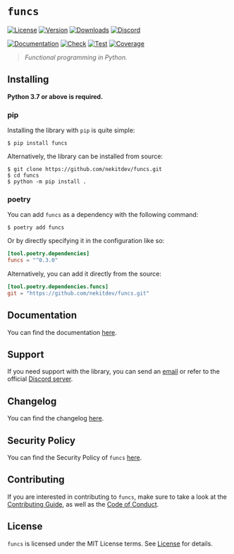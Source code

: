 # `funcs`

[![License][License Badge]][License]
[![Version][Version Badge]][Package]
[![Downloads][Downloads Badge]][Package]
[![Discord][Discord Badge]][Discord]

[![Documentation][Documentation Badge]][Documentation]
[![Check][Check Badge]][Actions]
[![Test][Test Badge]][Actions]
[![Coverage][Coverage Badge]][Coverage]

> *Functional programming in Python.*

## Installing

**Python 3.7 or above is required.**

### pip

Installing the library with `pip` is quite simple:

```console
$ pip install funcs
```

Alternatively, the library can be installed from source:

```console
$ git clone https://github.com/nekitdev/funcs.git
$ cd funcs
$ python -m pip install .
```

### poetry

You can add `funcs` as a dependency with the following command:

```console
$ poetry add funcs
```

Or by directly specifying it in the configuration like so:

```toml
[tool.poetry.dependencies]
funcs = "^0.3.0"
```

Alternatively, you can add it directly from the source:

```toml
[tool.poetry.dependencies.funcs]
git = "https://github.com/nekitdev/funcs.git"
```

## Documentation

You can find the documentation [here][Documentation].

## Support

If you need support with the library, you can send an [email][Email]
or refer to the official [Discord server][Discord].

## Changelog

You can find the changelog [here][Changelog].

## Security Policy

You can find the Security Policy of `funcs` [here][Security].

## Contributing

If you are interested in contributing to `funcs`, make sure to take a look at the
[Contributing Guide][Contributing Guide], as well as the [Code of Conduct][Code of Conduct].

## License

`funcs` is licensed under the MIT License terms. See [License][License] for details.

[Email]: mailto:support@nekit.dev

[Discord]: https://nekit.dev/discord

[Actions]: https://github.com/nekitdev/funcs/actions

[Changelog]: https://github.com/nekitdev/funcs/blob/main/CHANGELOG.md
[Code of Conduct]: https://github.com/nekitdev/funcs/blob/main/CODE_OF_CONDUCT.md
[Contributing Guide]: https://github.com/nekitdev/funcs/blob/main/CONTRIBUTING.md
[Security]: https://github.com/nekitdev/funcs/blob/main/SECURITY.md

[License]: https://github.com/nekitdev/funcs/blob/main/LICENSE

[Package]: https://pypi.org/project/funcs
[Coverage]: https://codecov.io/gh/nekitdev/funcs
[Documentation]: https://nekitdev.github.io/funcs

[Discord Badge]: https://img.shields.io/badge/chat-discord-5865f2
[License Badge]: https://img.shields.io/pypi/l/funcs
[Version Badge]: https://img.shields.io/pypi/v/funcs
[Downloads Badge]: https://img.shields.io/pypi/dm/funcs

[Documentation Badge]: https://github.com/nekitdev/funcs/workflows/docs/badge.svg
[Check Badge]: https://github.com/nekitdev/funcs/workflows/check/badge.svg
[Test Badge]: https://github.com/nekitdev/funcs/workflows/test/badge.svg
[Coverage Badge]: https://codecov.io/gh/nekitdev/funcs/branch/main/graph/badge.svg
